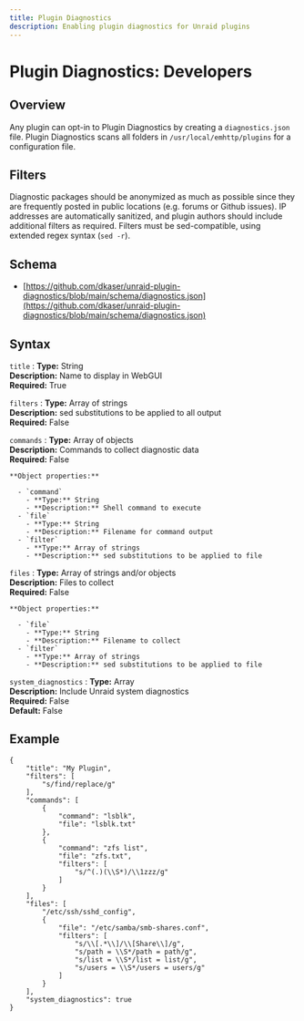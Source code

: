 ```yaml
---
title: Plugin Diagnostics
description: Enabling plugin diagnostics for Unraid plugins
---
```


# Plugin Diagnostics: Developers 

## Overview

Any plugin can opt-in to Plugin Diagnostics by creating a `diagnostics.json` file. Plugin Diagnostics scans all folders in `/usr/local/emhttp/plugins` for a configuration file.

## Filters

Diagnostic packages should be anonymized as much as possible since they are frequently posted in public locations (e.g. forums or Github issues). IP addresses are automatically sanitized, and plugin authors should include additional filters as required. Filters must be sed-compatible, using extended regex syntax (`sed -r`).

## Schema

- [https://github.com/dkaser/unraid-plugin-diagnostics/blob/main/schema/diagnostics.json](https://github.com/dkaser/unraid-plugin-diagnostics/blob/main/schema/diagnostics.json)

## Syntax

`title`
:   **Type:** String  
    **Description:** Name to display in WebGUI  
    **Required:** True

`filters`
:   **Type:** Array of strings  
    **Description:** sed substitutions to be applied to all output  
    **Required:** False

`commands`
:   **Type:** Array of objects  
    **Description:** Commands to collect diagnostic data  
    **Required:** False

    **Object properties:**

      - `command`
        - **Type:** String
        - **Description:** Shell command to execute 
      - `file`
        - **Type:** String
        - **Description:** Filename for command output 
      - `filter`
        - **Type:** Array of strings
        - **Description:** sed substitutions to be applied to file 

`files`
:   **Type:** Array of strings and/or objects  
    **Description:** Files to collect  
    **Required:** False

    **Object properties:**

      - `file`
        - **Type:** String
        - **Description:** Filename to collect 
      - `filter`
        - **Type:** Array of strings
        - **Description:** sed substitutions to be applied to file 

`system_diagnostics`
:   **Type:** Array  
    **Description:** Include Unraid system diagnostics   
    **Required:** False  
    **Default:** False

## Example

```
{
    "title": "My Plugin",
    "filters": [
        "s/find/replace/g"
    ],
    "commands": [
        {
            "command": "lsblk",
            "file": "lsblk.txt"
        },
        {
            "command": "zfs list",
            "file": "zfs.txt",
            "filters": [
                "s/^(.)(\\S*)/\\1zzz/g"
            ]
        }
    ],
    "files": [
        "/etc/ssh/sshd_config",
        {
            "file": "/etc/samba/smb-shares.conf",
            "filters": [
                "s/\\[.*\\]/\\[Share\\]/g",
                "s/path = \\S*/path = path/g",
                "s/list = \\S*/list = list/g",
                "s/users = \\S*/users = users/g"
            ]
        }
    ],
    "system_diagnostics": true
}
```